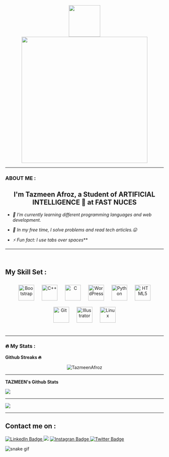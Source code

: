 
<div id="header" align="center">
  
  <img src="https://media.giphy.com/media/M9gbBd9nbDrOTu1Mqx/giphy.gif" width="100"/>
  <br>
  <img src="https://rishavanand.github.io/static/images/greetings.gif" width="400" />
</div>
 
---

### ABOUT ME :
## <div align="center">I'm Tazmeen Afroz, a Student of ARTIFICIAL INTELLIGENCE 🤖 at FAST NUCES</div>  
  

- *🌱 I’m currently learning different programming languages and web development.*  
 
- *📕 In my free time, I solve problems and read tech articles.😛*  
  

- *⚡ Fun fact: I use tabs over spaces***  
  
 
---
<br/>  


## My Skill Set  :


<div align="center">  
<a href="https://getbootstrap.com/docs/3.4/javascript/" target="_blank"><img style="margin: 10px" src="https://profilinator.rishav.dev/skills-assets/bootstrap-plain.svg" alt="Bootstrap" height="50" /></a>  
<a href="https://www.cplusplus.com/" target="_blank"><img style="margin: 10px" src="https://profilinator.rishav.dev/skills-assets/cplusplus-original.svg" alt="C++" height="50" /></a>  
<a href="https://www.cprogramming.com/" target="_blank"><img style="margin: 10px" src="https://profilinator.rishav.dev/skills-assets/c-original.svg" alt="C" height="50" /></a>  
<a href="https://wordpress.com/" target="_blank"><img style="margin: 10px" src="https://profilinator.rishav.dev/skills-assets/wordpress.png" alt="WordPress" height="50" /></a>  
<a href="https://www.python.org/" target="_blank"><img style="margin: 10px" src="https://profilinator.rishav.dev/skills-assets/python-original.svg" alt="Python" height="50" /></a>  
<a href="https://en.wikipedia.org/wiki/HTML5" target="_blank"><img style="margin: 10px" src="https://profilinator.rishav.dev/skills-assets/html5-original-wordmark.svg" alt="HTML5" height="50" /></a>  
<a href="https://github.com/" target="_blank"><img style="margin: 10px" src="https://profilinator.rishav.dev/skills-assets/git-scm-icon.svg" alt="Git" height="50" /></a>  
<a href="https://www.adobe.com/in/products/illustrator.html" target="_blank"><img style="margin: 10px" src="https://profilinator.rishav.dev/skills-assets/adobe_illustrator-icon.svg" alt="Illustrator" height="50" /></a>  
<a href="https://www.linux.org/" target="_blank"><img style="margin: 10px" src="https://profilinator.rishav.dev/skills-assets/linux-original.svg" alt="Linux" height="50" /></a>  
</div>  
<br/> 

---

### :fire: My Stats :
<b>Github Streaks 🔥</b>

<p align="center"><img src="https://github-readme-streak-stats.herokuapp.com/?user=TazmeenAfroz&theme=black-ice&hide_border=true&stroke=1fd1f9&background=0D1117&ring=1fd1f9&fire=1fd1f9&currStreakLabel=1fd1f9&bg_color=90,1fd1f9,b621fe&title_color=1fd1f9&text_color=1fd1f9" alt="TazmeenAfroz" /></p>

---

<b>TAZMEEN's Github Stats</b>

<a href="https://github-readme-stats.vercel.app/api?username=TazmeenAfroz&count_private=true&show_icons=true&theme=chartreuse-dark">
  <img align="center" src="https://github-readme-stats.vercel.app/api?username=TazmeenAfroz&bg_color=90,1fd1f9,b621fe&title_color=fff&text_color=fff" />
</a>

---
<a href="https://github.com/TazmeenAfroz">
  <img align="center" src="https://github-readme-stats.vercel.app/api/top-langs/?username=TazmeenAfroz&bg_color=90,1fd1f9,b621fe&title_color=fff&text_color=fff" />
</a>

---





<div id="badges">
<h2> Contact me on : </h2> 
  <a href="https://www.linkedin.com/in/tazmeen-afroz/">
    <img src="https://img.shields.io/badge/LinkedIn-blue?style=for-the-badge&logo=linkedin&logoColor=white" alt="LinkedIn Badge"/>
  </a>
  <a href="mailto:p229252@pwr.nu.edu.pk"><img src="https://img.shields.io/badge/-Gmail-%23333?style=for-the-badge&logo=gmail&logoColor=white" target="_blank"></a>
  <a href="https://www.instagram.com/tazmeen_afroz/">
    <img src="https://img.shields.io/badge/Instagram-pink?style=for-the-badge&logo=instagram&logoColor=white" alt="Instagran Badge"/>
  </a>
  <a href="https://twitter.com/tazmeen_afroz">
    <img src="https://img.shields.io/badge/Twitter-blue?style=for-the-badge&logo=twitter&logoColor=white" alt="Twitter Badge"/>
  
  
  </a>   ![snake gif](https://github.com/TazmeenAfroz/TazmeenAfroz/blob/output/github-contribution-grid-snake.gif)
  
</div>
